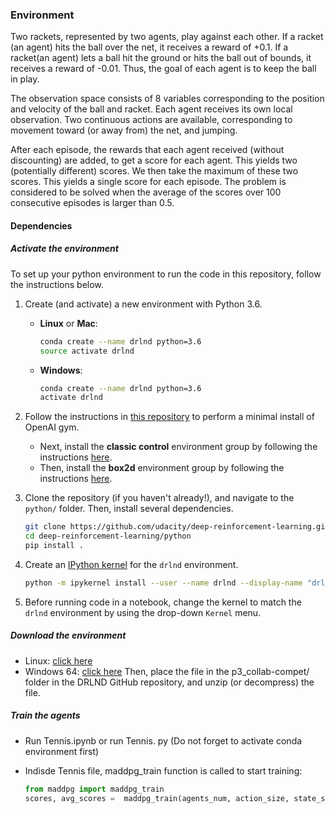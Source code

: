 ### Environment
Two rackets, represented by two agents, play against each other. If a racket (an agent) hits the ball over the net, it receives a reward of +0.1. If a racket(an agent) lets a ball hit the ground or hits the ball out of bounds, it receives a reward of -0.01. Thus, the goal of each agent is to keep the ball in play.

The observation space consists of 8 variables corresponding to the position and velocity of the ball and racket. Each agent receives its own local observation. Two continuous actions are available, corresponding to movement toward (or away from) the net, and jumping.

After each episode, the rewards that each agent received (without discounting) are added, to get a score for each agent. This yields two (potentially different) scores. We then take the maximum of these two scores. This yields a single score for each episode.
The problem is considered to be solved when the average of the scores over 100 consecutive episodes is larger than 0.5.

 
#### Dependencies
##### Activate the environment 
To set up your python environment to run the code in this repository, follow the instructions below.

1. Create (and activate) a new environment with Python 3.6.

	- __Linux__ or __Mac__: 
    	```bash
    	conda create --name drlnd python=3.6
    	source activate drlnd
    	```
	- __Windows__: 
    	```bash
    	conda create --name drlnd python=3.6 
    	activate drlnd
    	```
	
2. Follow the instructions in [this repository](https://github.com/openai/gym) to perform a minimal install of OpenAI gym.  
	- Next, install the **classic control** environment group by following the instructions [here](https://github.com/openai/gym#classic-control).
	- Then, install the **box2d** environment group by following the instructions [here](https://github.com/openai/gym#box2d).
	
3. Clone the repository (if you haven't already!), and navigate to the `python/` folder.  Then, install several dependencies.
    ```bash
    git clone https://github.com/udacity/deep-reinforcement-learning.git
    cd deep-reinforcement-learning/python
    pip install .
    ```

4. Create an [IPython kernel](http://ipython.readthedocs.io/en/stable/install/kernel_install.html) for the `drlnd` environment.  
    ```bash
    python -m ipykernel install --user --name drlnd --display-name "drlnd"
    ```

5. Before running code in a notebook, change the kernel to match the `drlnd` environment by using the drop-down `Kernel` menu. 
##### Download the environment

* Linux: [click here](https://s3-us-west-1.amazonaws.com/udacity-drlnd/P3/Tennis/Tennis_Linux.zip)
* Windows 64: [click here](https://s3-us-west-1.amazonaws.com/udacity-drlnd/P3/Tennis/Tennis_Windows_x86_64.zip)
    Then, place the file in the p3_collab-compet/ folder in the DRLND GitHub repository, and unzip (or decompress) the file.
##### Train the agents
* Run Tennis.ipynb or run Tennis. py (Do not forget to activate conda environment first)

* Indisde Tennis file, maddpg_train function is called to start training:
    ```python
    from maddpg import maddpg_train
    scores, avg_scores =  maddpg_train(agents_num, action_size, state_size, env,  brain_name,buffer_size = int(1e5),batch_size = 256, seed = 0, n_episodes=50000,  max_t=4000, print_every=100, update_every = 4, tau = 1e-3, actorLr =1e-4, criticLr = 1e-3, weight_decay = 0)
    ```

